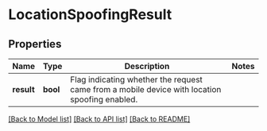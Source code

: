 # LocationSpoofingResult

## Properties
Name | Type | Description | Notes
------------ | ------------- | ------------- | -------------
**result** | **bool** | Flag indicating whether the request came from a mobile device with location spoofing enabled. | 

[[Back to Model list]](../README.md#documentation-for-models) [[Back to API list]](../README.md#documentation-for-api-endpoints) [[Back to README]](../README.md)

